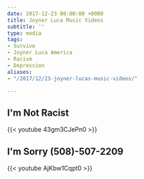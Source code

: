 ```yaml
---
date: 2017-12-23 00:00:00 +0000
title: Joyner Luca Music Videos
subtitle: ''
type: media
tags:
- Survive
- Joyner Luca America
- Racism
- Depression
aliases:
- "/2017/12/23-joyner-lucas-music-videos/"

---
```

## I'm Not Racist

{{< youtube 43gm3CJePn0 >}}

## I'm Sorry (508)-507-2209

{{< youtube AjKbw1Cqpt0 >}}
